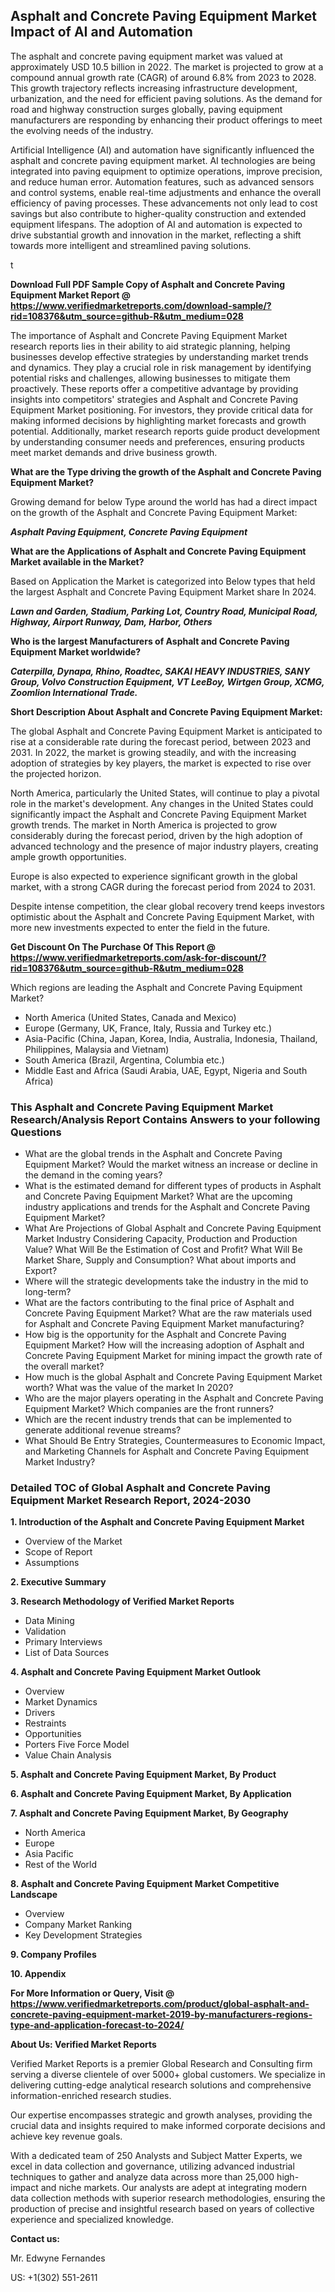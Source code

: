 <h2>Asphalt and Concrete Paving Equipment Market Impact of AI and Automation</h2><p>The asphalt and concrete paving equipment market was valued at approximately USD 10.5 billion in 2022. The market is projected to grow at a compound annual growth rate (CAGR) of around 6.8% from 2023 to 2028. This growth trajectory reflects increasing infrastructure development, urbanization, and the need for efficient paving solutions. As the demand for road and highway construction surges globally, paving equipment manufacturers are responding by enhancing their product offerings to meet the evolving needs of the industry.</p><p>Artificial Intelligence (AI) and automation have significantly influenced the asphalt and concrete paving equipment market. AI technologies are being integrated into paving equipment to optimize operations, improve precision, and reduce human error. Automation features, such as advanced sensors and control systems, enable real-time adjustments and enhance the overall efficiency of paving processes. These advancements not only lead to cost savings but also contribute to higher-quality construction and extended equipment lifespans. The adoption of AI and automation is expected to drive substantial growth and innovation in the market, reflecting a shift towards more intelligent and streamlined paving solutions.</p>t</p><p id="" class=""><strong>Download Full PDF Sample Copy of Asphalt and Concrete Paving Equipment Market Report @ <a href="https://www.verifiedmarketreports.com/download-sample/?rid=108376&utm_source=github-R&utm_medium=028" target="_blank">https://www.verifiedmarketreports.com/download-sample/?rid=108376&utm_source=github-R&utm_medium=028</a></strong></p><p>The importance of&nbsp;Asphalt and Concrete Paving Equipment Market research reports lies in their ability to aid strategic planning, helping businesses develop effective strategies by understanding market trends and dynamics. They play a crucial role in risk management by identifying potential risks and challenges, allowing businesses to mitigate them proactively. These reports offer a competitive advantage by providing insights into competitors' strategies and Asphalt and Concrete Paving Equipment Market positioning. For investors, they provide critical data for making informed decisions by highlighting market forecasts and growth potential. Additionally, market research reports guide product development by understanding consumer needs and preferences, ensuring products meet market demands and drive business growth.</p><p><strong>What are the&nbsp;Type driving the growth of the Asphalt and Concrete Paving Equipment Market?</strong></p><p id="" class="">Growing demand for below Type around the world has had a direct impact on the growth of the Asphalt and Concrete Paving Equipment Market:</p><em><strong>Asphalt Paving Equipment, Concrete Paving Equipment</strong></em></p><strong>What are the&nbsp;Applications&nbsp;of Asphalt and Concrete Paving Equipment Market available in the Market?</strong></p><p id="" class="">Based on Application the Market is categorized into Below types that held the largest Asphalt and Concrete Paving Equipment Market share In 2024.</p><em><strong>Lawn and Garden, Stadium, Parking Lot, Country Road, Municipal Road, Highway, Airport Runway, Dam, Harbor, Others</strong></em></p><strong>Who is the largest Manufacturers of Asphalt and Concrete Paving Equipment Market worldwide?</strong></p><p><em><strong>Caterpilla, Dynapa, Rhino, Roadtec, SAKAI HEAVY INDUSTRIES, SANY Group, Volvo Construction Equipment, VT LeeBoy, Wirtgen Group, XCMG, Zoomlion International Trade.</strong></em></p><p id="" class=""><strong>Short Description About Asphalt and Concrete Paving Equipment Market:</strong></p><p>The global Asphalt and Concrete Paving Equipment Market is anticipated to rise at a considerable rate during the forecast period, between 2023 and 2031. In 2022, the market is growing steadily, and with the increasing adoption of strategies by key players, the market is expected to rise over the projected horizon.</p><p>North America, particularly the United States, will continue to play a pivotal role in the market's development. Any changes in the United States could significantly impact the Asphalt and Concrete Paving Equipment Market growth trends. The market in North America is projected to grow considerably during the forecast period, driven by the high adoption of advanced technology and the presence of major industry players, creating ample growth opportunities.</p><p>Europe is also expected to experience significant growth in the global market, with a strong CAGR during the forecast period from 2024 to 2031.</p><p>Despite intense competition, the clear global recovery trend keeps investors optimistic about the Asphalt and Concrete Paving Equipment Market, with more new investments expected to enter the field in the future.</p><p id="" class=""><strong>Get Discount On The Purchase Of This Report @ <a href="https://www.verifiedmarketreports.com/ask-for-discount/?rid=108376&utm_source=github-R&utm_medium=028" target="_blank">https://www.verifiedmarketreports.com/ask-for-discount/?rid=108376&utm_source=github-R&utm_medium=028</a></strong></p>Which regions are leading the Asphalt and Concrete Paving Equipment Market?</p><ul><li>North America (United States, Canada and Mexico)</li><li>Europe (Germany, UK, France, Italy, Russia and Turkey etc.)</li><li>Asia-Pacific (China, Japan, Korea, India, Australia, Indonesia, Thailand, Philippines, Malaysia and Vietnam)</li><li>South America (Brazil, Argentina, Columbia etc.)</li><li>Middle East and Africa (Saudi Arabia, UAE, Egypt, Nigeria and South Africa)</li></ul><h3 id="" class="">This Asphalt and Concrete Paving Equipment Market Research/Analysis Report Contains Answers to your following Questions</h3><ul><li>What are the global trends in the Asphalt and Concrete Paving Equipment Market? Would the market witness an increase or decline in the demand in the coming years?</li><li>What is the estimated demand for different types of products in Asphalt and Concrete Paving Equipment Market? What are the upcoming industry applications and trends for the Asphalt and Concrete Paving Equipment Market?</li><li>What Are Projections of Global Asphalt and Concrete Paving Equipment Market Industry Considering Capacity, Production and Production Value? What Will Be the Estimation of Cost and Profit? What Will Be Market Share, Supply and Consumption? What about imports and Export?</li><li>Where will the strategic developments take the industry in the mid to long-term?</li><li>What are the factors contributing to the final price of Asphalt and Concrete Paving Equipment Market? What are the raw materials used for Asphalt and Concrete Paving Equipment Market manufacturing?</li><li>How big is the opportunity for the Asphalt and Concrete Paving Equipment Market? How will the increasing adoption of Asphalt and Concrete Paving Equipment Market for mining impact the growth rate of the overall market?</li><li>How much is the global Asphalt and Concrete Paving Equipment Market worth? What was the value of the market In 2020?</li><li>Who are the major players operating in the Asphalt and Concrete Paving Equipment Market? Which companies are the front runners?</li><li>Which are the recent industry trends that can be implemented to generate additional revenue streams?</li><li>What Should Be Entry Strategies, Countermeasures to Economic Impact, and Marketing Channels for Asphalt and Concrete Paving Equipment Market Industry?</li></ul><h3 id="" class="">Detailed TOC of Global Asphalt and Concrete Paving Equipment Market Research Report, 2024-2030</h3><p id="" class=""><strong>1. Introduction of the Asphalt and Concrete Paving Equipment Market</strong></p><ul><li>Overview of the Market</li><li>Scope of Report</li><li>Assumptions</li></ul><p id="" class=""><strong>2. Executive Summary</strong></p><p id="" class=""><strong>3. Research Methodology of Verified Market Reports</strong></p><ul><li>Data Mining</li><li>Validation</li><li>Primary Interviews</li><li>List of Data Sources</li></ul><p id="" class=""><strong>4. Asphalt and Concrete Paving Equipment Market Outlook</strong></p><ul><li>Overview</li><li>Market Dynamics</li><li>Drivers</li><li>Restraints</li><li>Opportunities</li><li>Porters Five Force Model</li><li>Value Chain Analysis</li></ul><p id="" class=""><strong>5. Asphalt and Concrete Paving Equipment Market, By Product</strong></p><p id="" class=""><strong>6. Asphalt and Concrete Paving Equipment Market, By Application</strong></p><p id="" class=""><strong>7. Asphalt and Concrete Paving Equipment Market, By Geography</strong></p><ul><li>North America</li><li>Europe</li><li>Asia Pacific</li><li>Rest of the World</li></ul><p id="" class=""><strong>8. Asphalt and Concrete Paving Equipment Market Competitive Landscape</strong></p><ul><li>Overview</li><li>Company Market Ranking</li><li>Key Development Strategies</li></ul><p id="" class=""><strong>9. Company Profiles</strong></p><p id="" class=""><strong>10. Appendix</strong></p><p id="" class=""><strong>For More Information or Query, Visit @ <a href="https://www.verifiedmarketreports.com/product/global-asphalt-and-concrete-paving-equipment-market-2019-by-manufacturers-regions-type-and-application-forecast-to-2024/" target="_blank">https://www.verifiedmarketreports.com/product/global-asphalt-and-concrete-paving-equipment-market-2019-by-manufacturers-regions-type-and-application-forecast-to-2024/</a></strong></p><p id="" class=""><strong>About Us: Verified Market Reports</strong></p><p id="" class="">Verified Market Reports is a premier Global Research and Consulting firm serving a diverse clientele of over 5000+ global customers. We specialize in delivering cutting-edge analytical research solutions and comprehensive information-enriched research studies.</p><p id="" class="">Our expertise encompasses strategic and growth analyses, providing the crucial data and insights required to make informed corporate decisions and achieve key revenue goals.</p><p id="" class="">With a dedicated team of 250 Analysts and Subject Matter Experts, we excel in data collection and governance, utilizing advanced industrial techniques to gather and analyze data across more than 25,000 high-impact and niche markets. Our analysts are adept at integrating modern data collection methods with superior research methodologies, ensuring the production of precise and insightful research based on years of collective experience and specialized knowledge.</p><p id="" class=""><strong>Contact us:</strong></p><p id="" class="">Mr. Edwyne Fernandes</p><p id="" class="">US: +1(302) 551-2611</p>